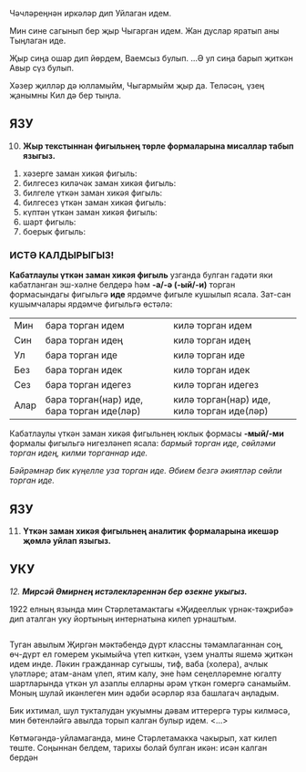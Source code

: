 <!-- page start -->
Чәчләреңнән иркәләр дип
Уйлаган идем.

Мин сине сагынып бер җыр
Чыгарган идем.
Жан дуслар яратып аны
Тыңлаган иде.

Җыр сиңа ошар дип йөрдем,
Ваемсыз булып.
...Ә ул сиңа барып җиткән
Авыр сүз булып.

Хәзер җилләр дә юлламыйм,
Чыгармыйм җыр да.
Теләсәң, үзең җанымны
Кил дә бер тыңла.

## ЯЗУ

10. **Жыр текстыннан фигыльнең төрле формаларына мисаллар табып языгыз.**

1) хәзерге заман хикәя фигыль:
2) билгесез киләчәк заман хикәя фигыль:
3) билгеле үткән заман хикәя фигыль:
4) билгесез үткән заман хикәя фигыль:
5) күптән үткән заман хикәя фигыль:
6) шарт фигыль:
7) боерык фигыль:

### ИСТӘ КАЛДЫРЫГЫЗ!

**Кабатлаулы үткән заман хикәя фигыль** узганда булган гадәти яки кабатланган эш-хәлне белдерә һәм **-а/-ә (-ый/-и)** торган формасындагы фигыльгә **иде** ярдәмче фигыле кушылып ясала. Зат-сан кушымчалары ярдәмче фигыльгә өстәлә:

<table>
  <tr>
    <td>Мин</td>
    <td>бара торган идем</td>
    <td>килә торган идем</td>
  </tr>
  <tr>
    <td>Син</td>
    <td>бара торган идең</td>
    <td>килә торган идең</td>
  </tr><!-- page end -->
<!-- page start --><tr>
    <td>Ул</td>
    <td>бара торган иде</td>
    <td>килә торган иде</td>
  </tr>
  <tr>
    <td>Без</td>
    <td>бара торган идек</td>
    <td>килә торган идек</td>
  </tr>
  <tr>
    <td>Сез</td>
    <td>бара торган идегез</td>
    <td>килә торган идегез</td>
  </tr>
  <tr>
    <td>Алар</td>
    <td>бара торган(нар) иде,
бара торган иде(ләр)</td>
    <td>килә торган(нар) иде,
килә торган иде(ләр)</td>
  </tr>
</table>

Кабатлаулы үткән заман хикәя фигыльнең юклык формасы **-мый/-ми** формалы фигыльгә нигезләнеп ясала: *бармый торган иде, сөйләми торган идең, килми торганнар иде.*

*Бәйрәмнәр бик күңелле уза торган иде.
Әбием безгә әкиятләр сөйли торган иде.*

## ЯЗУ

11. **Үткән заман хикәя фигыльнең аналитик формаларына икешәр җөмлә уйлап языгыз.**

## УКУ

*12. **Мирсәй Әмирнең истәлекләреннән бер өзекне укыгыз.***

1922 елның язында мин Стәрлетамактагы «Җидееллык үрнәк-тәҗрибә» дип аталган уку йортының интернатына килеп урнаштым.

<figure><img/></figure>

Туган авылым Җиргән мәктәбендә дүрт классны тәмамлаганнан соң, өч-дүрт ел гомерем укымыйча үтеп киткән, үзем уналты яшемә җиткән идем инде. Ләкин гражданнар сугышы, тиф, ваба (холера), ачлык үләтләре; атам-анам үлеп, ятим калу, эне һәм сеңелләремне югалту шартларында үткән ул азаплы елларны әрәм үткән гомергә санамыйм. Моның шулай икәнлеген мин әдәби әсәрләр яза башлагач аңладым.

Бик ихтимал, шул тукталудан укуымны дәвам иттерергә туры килмәсә, мин бөтенләйгә авылда торып калган булыр идем. <...>

Көтмәгәндә-уйламаганда, мине Стәрлетамакка чакырып, хат килеп төште. Соңыннан белдем, тарихы болай булган икән: исән калган бердән<!-- page end -->